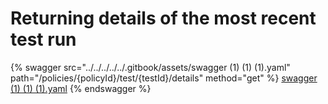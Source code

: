 # Returning details of the most recent test run

{% swagger src="../../../../../.gitbook/assets/swagger (1) (1) (1).yaml" path="/policies/{policyId}/test/{testId}/details" method="get" %}
[swagger (1) (1) (1).yaml](<../../../../../.gitbook/assets/swagger (1) (1) (1).yaml>)
{% endswagger %}
